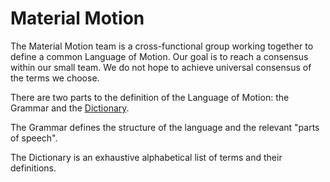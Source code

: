 # Material Motion

The Material Motion team is a cross-functional group working together to define a common Language of Motion. Our goal is to reach a consensus within our small team. We do not hope to achieve universal consensus of the terms we choose.

There are two parts to the definition of the Language of Motion: the Grammar and the [Dictionary](dictionary.md).

The Grammar defines the structure of the language and the relevant "parts of speech".

The Dictionary is an exhaustive alphabetical list of terms and their definitions.
